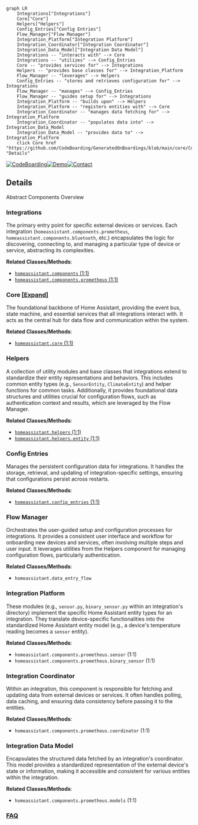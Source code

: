 ```mermaid
graph LR
    Integrations["Integrations"]
    Core["Core"]
    Helpers["Helpers"]
    Config_Entries["Config Entries"]
    Flow_Manager["Flow Manager"]
    Integration_Platform["Integration Platform"]
    Integration_Coordinator["Integration Coordinator"]
    Integration_Data_Model["Integration Data Model"]
    Integrations -- "interacts with" --> Core
    Integrations -- "utilizes" --> Config_Entries
    Core -- "provides services for" --> Integrations
    Helpers -- "provides base classes for" --> Integration_Platform
    Flow_Manager -- "leverages" --> Helpers
    Config_Entries -- "stores and retrieves configuration for" --> Integrations
    Flow_Manager -- "manages" --> Config_Entries
    Flow_Manager -- "guides setup for" --> Integrations
    Integration_Platform -- "builds upon" --> Helpers
    Integration_Platform -- "registers entities with" --> Core
    Integration_Coordinator -- "manages data fetching for" --> Integration_Platform
    Integration_Coordinator -- "populates data into" --> Integration_Data_Model
    Integration_Data_Model -- "provides data to" --> Integration_Platform
    click Core href "https://github.com/CodeBoarding/GeneratedOnBoardings/blob/main/core/Core.md" "Details"
```

[![CodeBoarding](https://img.shields.io/badge/Generated%20by-CodeBoarding-9cf?style=flat-square)](https://github.com/CodeBoarding/CodeBoarding)[![Demo](https://img.shields.io/badge/Try%20our-Demo-blue?style=flat-square)](https://www.codeboarding.org/demo)[![Contact](https://img.shields.io/badge/Contact%20us%20-%20contact@codeboarding.org-lightgrey?style=flat-square)](mailto:contact@codeboarding.org)

## Details

Abstract Components Overview

### Integrations
The primary entry point for specific external devices or services. Each integration (`homeassistant.components.prometheus`, `homeassistant.components.bluetooth`, etc.) encapsulates the logic for discovering, connecting to, and managing a particular type of device or service, abstracting its complexities.


**Related Classes/Methods**:

- <a href="https://github.com/home-assistant/core/blob/dev/homeassistant/auth/providers/homeassistant.py#L1-L1" target="_blank" rel="noopener noreferrer">`homeassistant.components` (1:1)</a>
- <a href="https://github.com/home-assistant/core/blob/dev/homeassistant/auth/providers/homeassistant.py#L1-L1" target="_blank" rel="noopener noreferrer">`homeassistant.components.prometheus` (1:1)</a>


### Core [[Expand]](./Core.md)
The foundational backbone of Home Assistant, providing the event bus, state machine, and essential services that all integrations interact with. It acts as the central hub for data flow and communication within the system.


**Related Classes/Methods**:

- <a href="https://github.com/home-assistant/core/blob/dev/homeassistant/core.py#L1-L1" target="_blank" rel="noopener noreferrer">`homeassistant.core` (1:1)</a>


### Helpers
A collection of utility modules and base classes that integrations extend to standardize their entity representations and behaviors. This includes common entity types (e.g., `SensorEntity`, `ClimateEntity`) and helper functions for common tasks. Additionally, it provides foundational data structures and utilities crucial for configuration flows, such as authentication context and results, which are leveraged by the Flow Manager.


**Related Classes/Methods**:

- <a href="https://github.com/home-assistant/core/blob/dev/homeassistant/auth/providers/homeassistant.py#L1-L1" target="_blank" rel="noopener noreferrer">`homeassistant.helpers` (1:1)</a>
- <a href="https://github.com/home-assistant/core/blob/dev/homeassistant/helpers/entity.py#L1-L1" target="_blank" rel="noopener noreferrer">`homeassistant.helpers.entity` (1:1)</a>


### Config Entries
Manages the persistent configuration data for integrations. It handles the storage, retrieval, and updating of integration-specific settings, ensuring that configurations persist across restarts.


**Related Classes/Methods**:

- <a href="https://github.com/home-assistant/core/blob/dev/homeassistant/config_entries.py#L1-L1" target="_blank" rel="noopener noreferrer">`homeassistant.config_entries` (1:1)</a>


### Flow Manager
Orchestrates the user-guided setup and configuration processes for integrations. It provides a consistent user interface and workflow for onboarding new devices and services, often involving multiple steps and user input. It leverages utilities from the Helpers component for managing configuration flows, particularly authentication.


**Related Classes/Methods**:

- `homeassistant.data_entry_flow`


### Integration Platform
These modules (e.g., `sensor.py`, `binary_sensor.py` within an integration's directory) implement the specific Home Assistant entity types for an integration. They translate device-specific functionalities into the standardized Home Assistant entity model (e.g., a device's temperature reading becomes a `sensor` entity).


**Related Classes/Methods**:

- `homeassistant.components.prometheus.sensor` (1:1)
- `homeassistant.components.prometheus.binary_sensor` (1:1)


### Integration Coordinator
Within an integration, this component is responsible for fetching and updating data from external devices or services. It often handles polling, data caching, and ensuring data consistency before passing it to the entities.


**Related Classes/Methods**:

- `homeassistant.components.prometheus.coordinator` (1:1)


### Integration Data Model
Encapsulates the structured data fetched by an integration's coordinator. This model provides a standardized representation of the external device's state or information, making it accessible and consistent for various entities within the integration.


**Related Classes/Methods**:

- `homeassistant.components.prometheus.models` (1:1)




### [FAQ](https://github.com/CodeBoarding/GeneratedOnBoardings/tree/main?tab=readme-ov-file#faq)
